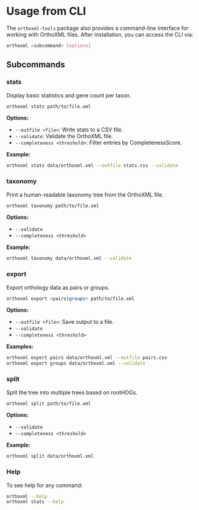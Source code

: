 # Usage from CLI

The `orthoxml-tools` package also provides a command-line interface for working with OrthoXML files. After installation, you can access the CLI via:

```bash
orthoxml <subcommand> [options]
```

## Subcommands

### **stats**
Display basic statistics and gene count per taxon.

```bash
orthoxml stats path/to/file.xml
```

**Options:**
- `--outfile <file>`: Write stats to a CSV file.
- `--validate`: Validate the OrthoXML file.
- `--completeness <threshold>`: Filter entries by CompletenessScore.

**Example:**
```bash
orthoxml stats data/orthoxml.xml --outfile stats.csv --validate
```

### **taxonomy**
Print a human-readable taxonomy tree from the OrthoXML file.

```bash
orthoxml taxonomy path/to/file.xml
```

**Options:**
- `--validate`
- `--completeness <threshold>`

**Example:**
```bash
orthoxml taxonomy data/orthoxml.xml --validate
```

### **export**
Export orthology data as pairs or groups.

```bash
orthoxml export <pairs|groups> path/to/file.xml
```

**Options:**
- `--outfile <file>`: Save output to a file.
- `--validate`
- `--completeness <threshold>`

**Examples:**
```bash
orthoxml export pairs data/orthoxml.xml --outfile pairs.csv
orthoxml export groups data/orthoxml.xml --validate
```

### **split**
Split the tree into multiple trees based on rootHOGs.

```bash
orthoxml split path/to/file.xml
```

**Options:**
- `--validate`
- `--completeness <threshold>`

**Example:**
```bash
orthoxml split data/orthoxml.xml
```

### **Help**
To see help for any command:

```bash
orthoxml --help
orthoxml stats --help
```
